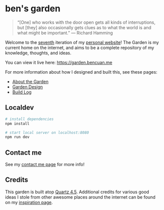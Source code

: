 # ben's garden

> “[One] who works with the door open gets all kinds of interruptions, but [they] also occasionally gets clues as to what the world is and what might be important.” — Richard Hamming

Welcome to the [seventh](https://garden.bencuan.me/about/the-history-of-bencuan-me) iteration of my [personal website](https://bencuan.me)! The Garden is my current home on the internet, and aims to be a complete repository of my knowledge, thoughts, and ideas.

You can view it live here: https://garden.bencuan.me

For more information about how I designed and built this, see these pages:

- [About the Garden](https://garden.bencuan.me/about)
- [Garden Design](https://garden.bencuan.me/about/garden-design)
- [Build Log](https://garden.bencuan.me/about/build-log)

## Localdev

```bash
# install dependencies
npm install

# start local server on localhost:8080
npm run dev
```

## Contact me

See my [contact me page](https://garden.bencuan.me/contact-me) for more info!

## Credits

This garden is built atop [Quartz 4.5](https://quartz.jzhao.xyz/). Additional credits for various good ideas I stole from other awesome places around the internet can be found on my [inspiration page](https://garden.bencuan.me/about/inspiration).
